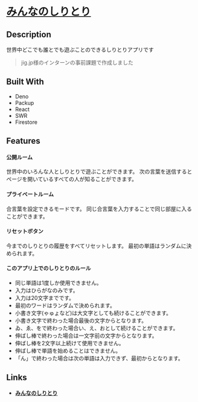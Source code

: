 # [みんなのしりとり](https://jig-jp-intern-pre-task.deno.dev/)

## Description
世界中どこでも誰とでも遊ぶことのできるしりとりアプリです

> jig.jp様のインターンの事前課題で作成しました

## Built With
- Deno
- Packup
- React
- SWR
- Firestore

## Features
#### 公開ルーム
世界中のいろんな人としりとりで遊ぶことができます。
次の言葉を送信するとページを開いているすべての人が知ることができます。

#### プライベートルーム
合言葉を設定できるモードです。
同じ合言葉を入力することで同じ部屋に入ることができます。

#### リセットボタン
今までのしりとりの履歴をすべてリセットします。
最初の単語はランダムに決められます。

#### このアプリ上でのしりとりのルール
- 同じ単語は1度しか使用できません。
- 入力はひらがなのみです。
- 入力は20文字までです。
- 最初のワードはランダムで決められます。
- 小書き文字(ゃゅょなど)は大文字としても続けることができます。
- 小書き文字で終わった場合最後の文字からとなります。
- ゐ、ゑ、をで終わった場合い、え、おとして続けることができます。
- 伸ばし棒で終わった場合は一文字前の文字からとなります。
- 伸ばし棒を2文字以上続けて使用できません。
- 伸ばし棒で単語を始めることはできません。
- 「ん」で終わった場合は次の単語は入力できず、最初からとなります。

## Links
- [**みんなのしりとり**](https://jig-jp-intern-pre-task.deno.dev/)
